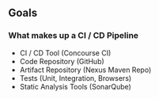 ## Goals
### What makes up a CI / CD Pipeline
* CI / CD Tool (Concourse CI)  <!-- .element: class="fragment" -->
* Code Repository (GitHub)  <!-- .element: class="fragment" -->
* Artifact Repository (Nexus Maven Repo)  <!-- .element: class="fragment" -->
* Tests (Unit, Integration, Browsers)  <!-- .element: class="fragment" -->
* Static Analysis Tools (SonarQube)  <!-- .element: class="fragment" -->

